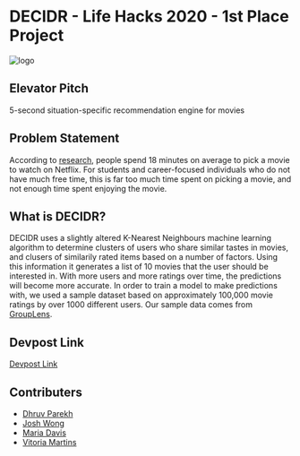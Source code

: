 # DECIDR - Life Hacks 2020 - 1st Place Project
![logo](https://github.com/mariajdavis/Decidr/logo.png "Logo")

## Elevator Pitch
5-second situation-specific recommendation engine for movies

## Problem Statement
According to [research](https://www.indiewire.com/2016/07/netflix-decide-watch-studies-1201708634/ "Research"), people spend 18 minutes on average to pick a movie to watch on Netflix. For students and career-focused individuals who do not have much free time, this is far too much time spent on picking a movie, and not enough time spent enjoying the movie.

## What is DECIDR?
DECIDR uses a slightly altered K-Nearest Neighbours machine learning algorithm to determine clusters of users who share similar tastes in movies, and clusers of similarily rated items based on a number of factors. Using this information it generates a list of 10 movies that the user should be interested in. With more users and more ratings over time, the predictions will become more accurate. In order to train a model to make predictions with, we used a sample dataset based on approximately 100,000 movie ratings by over 1000 different users. Our sample data comes from [GroupLens](http://files.grouplens.org/datasets/movielens/ml-latest-small-README.html "GroupLens").

## Devpost Link
[Devpost Link](https://devpost.com/software/decidr-dw0396 "Devpost")

## Contributers
- [Dhruv Parekh](https://github.com/dhruvparekh01 "Dhruv's Github")
- [Josh Wong](https://github.com/jtw10 "Josh's Github")
- [Maria Davis](https://github.com/mariajdavis "Maria's Github")
- [Vitoria Martins](https://github.com/vitoriapostaimartins "Vitoria's Github")
